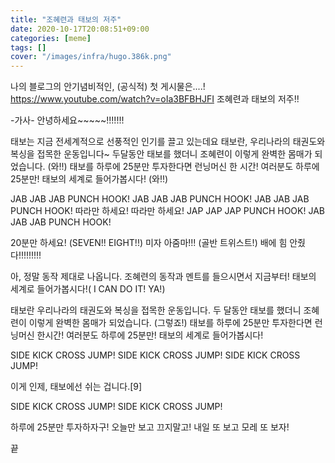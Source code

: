 ```yaml
---
title: "조혜련과 태보의 저주"
date: 2020-10-17T20:08:51+09:00
categories: [meme]
tags: []
cover: "/images/infra/hugo.386k.png"
---
```

나의 블로그의 안기념비적인, (공식적) 첫 게시물은....!
https://www.youtube.com/watch?v=oIa3BFBHJFI
조혜련과 태보의 저주!!

-가사-
안녕하세요~~~~~!!!!!!!

태보는 지금 전세계적으로 선풍적인 인기를 끌고 있는데요
태보란, 우리나라의 태권도와 복싱을 접목한 운동입니다~
두달동안 태보를 했더니 조혜련이 이렇게 완벽한 몸매가 되었습니다. (와!!)
태보를 하루에 25분만 투자한다면 런닝머신 한 시간!
여러분도 하루에 25분만! 태보의 세계로 들어가봅시다! (와!!)

JAB JAB JAB PUNCH HOOK! 
JAB JAB JAB PUNCH HOOK!
JAB JAB JAB PUNCH HOOK!
따라만 하세요! 따라만 하세요!
JAP JAP JAP PUNCH HOOK!
JAB JAB JAB PUNCH HOOK!

20분만 하세요! (SEVEN!! EIGHT!!)
미자 아줌마!!! (골반 트위스트!)
배에 힘 안줬다!!!!!!!!!

아, 정말 동작 제대로 나옵니다.
조혜련의 동작과 멘트를 들으시면서
지금부터! 태보의 세계로 들어가봅시다!( I CAN DO IT! YA!)

태보란 우리나라의 태권도와 복싱을 접목한 운동입니다.
두 달동안 태보를 했더니 조혜련이 이렇게 완벽한 몸매가 되었습니다. (그렇죠!)
태보를 하루에 25분만 투자한다면 런닝머신 한시간!
여러분도 하루에 25분만! 태보의 세계로 들어가봅시다!

SIDE KICK CROSS JUMP!
SIDE KICK CROSS JUMP!
SIDE KICK CROSS JUMP!

이게 인제, 태보에선 쉬는 겁니다.[9]

SIDE KICK CROSS JUMP!
SIDE KICK CROSS JUMP!

하루에 25분만 투자하자구!
오늘만 보고 끄지말고!
내일 또 보고 모레 또 보자!


끝